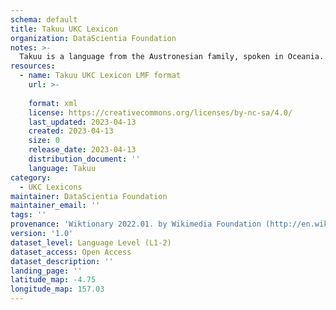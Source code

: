 ```yaml
---
schema: default
title: Takuu UKC Lexicon
organization: DataScientia Foundation
notes: >-
  Takuu is a language from the Austronesian family, spoken in Oceania. The UKC Lexicon of Takuu is represented as a lexico-semantic network. It consists of words, word senses, synsets, as well as sense-level and synset-level relationships.
resources:
  - name: Takuu UKC Lexicon LMF format
    url: >-
      
    format: xml
    license: https://creativecommons.org/licenses/by-nc-sa/4.0/
    last_updated: 2023-04-13
    created: 2023-04-13
    size: 0
    release_date: 2023-04-13
    distribution_document: ''
    language: Takuu
category:
  - UKC Lexicons
maintainer: DataScientia Foundation
maintainer_email: ''
tags: ''
provenance: 'Wiktionary 2022.01. by Wikimedia Foundation (http://en.wiktionary.org); Princeton WordNet 2.1 by Princeton University (https://wordnet.princeton.edu)'
version: '1.0'
dataset_level: Language Level (L1-2)
dataset_access: Open Access
dataset_description: ''
landing_page: ''
latitude_map: -4.75
longitude_map: 157.03
---
```

